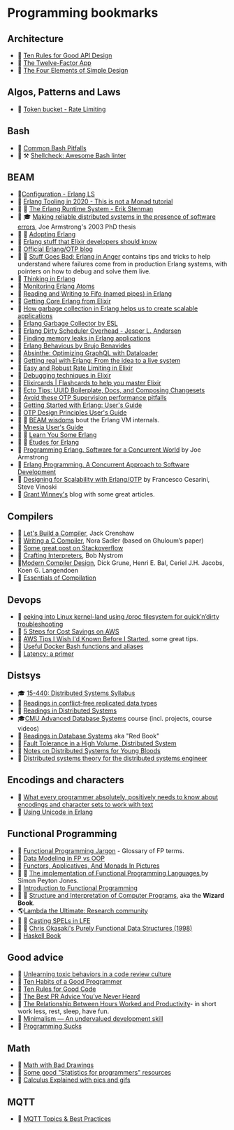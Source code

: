 # Programming bookmarks

## Architecture

* :link: [Ten Rules for Good API Design](http://hintjens.com/blog:94)
* :link: [The Twelve-Factor App](http://12factor.net/)
* :link: [The Four Elements of Simple Design](https://blog.jbrains.ca/permalink/the-four-elements-of-simple-design)

## Algos, Patterns and Laws

* :link: [Token bucket - Rate Limiting](https://en.wikipedia.org/wiki/Token_bucket)

## Bash

* :link: [Common Bash Pitfalls](http://mywiki.wooledge.org/BashPitfalls)
* :link: :hammer_and_pick: [Shellcheck: Awesome Bash linter](http://www.shellcheck.net/)

## BEAM

* :link:[Configuration - Erlang LS](https://erlang-ls.github.io/configuration/)
* :link: [Erlang Tooling in 2020 - This is not a Monad tutorial](https://notamonadtutorial.com/erlang-tooling-in-2020-b9606596353a)
* :book: :link: [The Erlang Runtime System - Erik Stenman](https://blog.stenmans.org/theBeamBook/)
* :notebook: :mortar_board: [Making reliable distributed systems in the presence of software errors](https://erlang.org/download/armstrong_thesis_2003.pdf), Joe Armstrong's 2003 PhD thesis
* :book: :link: [Adopting Erlang](https://adoptingerlang.org)
* :link: [Erlang stuff that Elixir developers should know](http://evrl.com/programming/elixir/2019/09/24/erlang-for-elixir.html)
* :link: [Official Erlang/OTP blog](https://blog.erlang.org)
* :link: :book: [Stuff Goes Bad: Erlang in Anger](http://www.erlang-in-anger.com/)  contains tips and tricks to help understand where failures come from in production Erlang systems, with pointers on how to debug and solve them live. 
* :link: [Thinking in Erlang](https://ninenines.eu/talks/thinking-in-erlang/thinking-in-erlang.html)
* :link: [Monitoring Erlang Atoms](https://engineering.klarna.com/monitoring-erlang-atoms-c1d6a741328e)
* :link: [Reading and Writing to Fifo (named pipes) in Erlang](https://gist.github.com/jaredmorrow/1c342c6e9156eddd20b2)
* :link: [Getting Core Erlang from Elixir](https://scarfacedeb.me/posts/core-erlang-from-elixir/)
* :link: [How garbage collection in Erlang helps us to create scalable applications](https://evrone.com/garbage-collection-erlang)
* :link: [Erlang Garbage Collector by ESL](https://www.erlang-solutions.com/blog/erlang-garbage-collector.html)
* :link: [Erlang Dirty Scheduler Overhead - Jesper L. Andersen](https://medium.com/@jlouis666/erlang-dirty-scheduler-overhead-6e1219dcc7)
* :link: [Finding memory leaks in Erlang applications](https://medium.com/@krishna.thokala2010/finding-memory-leaks-in-erlang-applications-3ac6e9f4cc4d)
* :link: [Erlang Behavious by Brujo Benavides](https://medium.com/erlang-battleground/erlang-behaviors-4348e89351ff)
* :link: [Absinthe: Optimizing GraphQL with Dataloader](https://www.erlang-solutions.com/blog/optimizing-graphql-with-dataloader.html)
* :link: [Getting real with Erlang: From the idea to a live system](https://www.slideshare.net/wooga/from-0-to-1000000-daily-users-with-erlang)
* :link: [Easy and Robust Rate Limiting in Elixir](https://akoutmos.com/post/rate-limiting-with-genservers/)
* :link: [Debugging techniques in Elixir](http://blog.plataformatec.com.br/2016/04/debugging-techniques-in-elixir-lang/)
* :link: [Elixircards | Flashcards to help you master Elixir](https://elixircards.co.uk/)
* :link: [Ecto Tips: UUID Boilerplate, Docs, and Composing Changesets](https://bernheisel.com/blog/ecto_changeset_tips/)
* :link: [Avoid these OTP Supervision performance pitfalls](https://moosecode.nl/blog/avoid_these_otp_supervision_performance_pitfalls)
* :link: [Getting Started with Erlang: User's Guide](http://erlang.org/doc/getting_started/users_guide.html)
* :link: [OTP Design Principles User's Guide](http://erlang.org/doc/design_principles/users_guide.html)
* :link: :book: [BEAM wisdoms](http://beam-wisdoms.clau.se/en/latest/) bout the Erlang VM internals.
* :link: [Mnesia User's Guide](http://erlang.org/doc/apps/mnesia/users_guide.html)
* :book: :link: [Learn You Some Erlang](https://learnyousomeerlang.com/content)
* :book: :link: [Études for Erlang](https://github.com/oreillymedia/etudes-for-erlang)
* :book: [Programming Erlang. Software for a Concurrent World](http://shop.oreilly.com/product/9781937785536.do) by Joe Armstrong
* :book: [Erlang Programming. A Concurrent Approach to Software Development](http://shop.oreilly.com/product/9780596518189.do)
* :book: [Designing for Scalability with Erlang/OTP](http://shop.oreilly.com/product/0636920024149.do) by Francesco Cesarini, Steve Vinoski
* :link: [Grant Winney's](https://grantwinney.com/tag/erlang/) blog with some great articles.

## Compilers

* :link: [Let's Build a Compiler](https://compilers.iecc.com/crenshaw/), Jack Crenshaw
* :link: [Writing a C Compiler](https://norasandler.com/archive/), Nora Sadler (based on Ghuloum’s paper)
* :link: [Some great post on Stackoverflow](https://softwareengineering.stackexchange.com/a/165558)
* :book: [Crafting Interpreters](https://craftinginterpreters.com/), Bob Nystrom
* :book:[Modern Compiler Design](https://dickgrune.com/Books/MCD_2nd_Edition/), Dick Grune, Henri E. Bal, Ceriel J.H. Jacobs, Koen G. Langendoen
* :book: [Essentials of Compilation](https://github.com/IUCompilerCourse/Essentials-of-Compilation)

## Devops

* :link: [eeking into Linux kernel-land using /proc filesystem for quick’n’dirty troubleshooting](https://tanelpoder.com/2013/02/21/peeking-into-linux-kernel-land-using-proc-filesystem-for-quickndirty-troubleshooting/)
* :link: [5 Steps for Cost Savings on AWS](https://blog.rackspace.com/5-steps-for-cost-savings-on-aws)
* :link: [AWS Tips I Wish I'd Known Before I Started](https://wblinks.com/notes/aws-tips-i-wish-id-known-before-i-started/), some great tips.
* :link: [Useful Docker Bash functions and aliases](http://www.kartar.net/2014/03/some-useful-docker-bash-functions-and-aliases/)
* :link: [Latency: a primer](https://igor.io/latency/)

## Distsys

* :mortar_board: [15-440: Distributed Systems Syllabus](http://www.cs.cmu.edu/~dga/15-440/F12/syllabus.html)
* :link: [Readings in conflict-free replicated data types](http://christophermeiklejohn.com/crdt/2014/07/22/readings-in-crdts.html)
* :link: [Readings in Distributed Systems](http://christophermeiklejohn.com/distributed/systems/2013/07/12/readings-in-distributed-systems.html)
* :mortar_board:[CMU Advanced Database Systems](https://15445.courses.cs.cmu.edu/fall2019/) course (incl. projects, course videos)
* :book: [Readings in Database Systems](http://www.redbook.io) aka "Red Book"
* :link: [Fault Tolerance in a High Volume, Distributed System](https://netflixtechblog.com/fault-tolerance-in-a-high-volume-distributed-system-91ab4faae74a)
* :link: [Notes on Distributed Systems for Young Bloods](https://www.somethingsimilar.com/2013/01/14/notes-on-distributed-systems-for-young-bloods/)
* :link: [Distributed systems theory for the distributed systems engineer](http://www.the-paper-trail.org/post/2014-08-09-distributed-systems-theory-for-the-distributed-systems-engineer/)

## Encodings and characters

* :link: [What every programmer absolutely, positively needs to know about encodings and character sets to work with text](https://kunststube.net/encoding/)
* :link: [Using Unicode in Erlang](http://erlang.org/doc/apps/stdlib/unicode_usage.html)

## Functional Programming

* :link: [Functional Programming Jargon](https://github.com/hemanth/functional-programming-jargon) - Glossary of FP terms.
* :link: [Data Modeling in FP vs OOP](http://degoes.net/articles/fp-vs-oop-part1)
* :link: [Functors, Applicatives, And Monads In Pictures](http://adit.io/posts/2013-04-17-functors,_applicatives,_and_monads_in_pictures.html)
* :link: :book: [The implementation of Functional Programming Languages ](http://research.microsoft.com/en-us/um/people/simonpj/papers/slpj-book-1987/start.htm) by Simon Peyton Jones.
* :book: [Introduction to Functional Programming](http://www.amazon.com/Introduction-Functional-Programming-International-Computing/dp/0134841891)
* :book: :link: [Structure and Interpretation of Computer Programs](https://mitpress.mit.edu/sites/default/files/sicp/index.html), aka the **Wizard Book**.
* 🌎[Lambda the Ultimate: Research community](http://lambda-the-ultimate.org/)
* :link: :book: [Casting SPELs in LFE](https://lfe.io/books/casting-spels/index.html)
* :book: :link: [Chris Okasaki's Purely Functional Data Structures (1998)](https://books.google.ca/books?id=SxPzSTcTalAC&lpg=PP1&dq=chris+okasaki+purely+functional+data+structures&pg=PP1&hl=en#v=onepage&q&f=false)
* :book: [Haskell Book](http://haskellbook.com/)

## Good advice

* :link: [Unlearning toxic behaviors in a code review culture](https://medium.com/@sandya.sankarram/unlearning-toxic-behaviors-in-a-code-review-culture-b7c295452a3c)
* :link: [Ten Habits of a Good Programmer](http://hintjens.com/blog:98)
* :link: [Ten Rules for Good Code](http://hintjens.com/blog:96)
* :link: [The Best PR Advice You’ve Never Heard](http://firstround.com/article/The-Best-PR-Advice-Youve-Never-Heard-from-Facebooks-Head-of-Tech-Communications)
* :link: [The Relationship Between Hours Worked and Productivity](http://cs.stanford.edu/people/eroberts/cs201/projects/crunchmode/econ-hours-productivity.html)- in short work less, rest, sleep, have fun.
* :link: [Minimalism — An undervalued development skill](https://volument.com/blog/minimalism-the-most-undervalued-development-skill)
* :link: [Programming Sucks](https://www.stilldrinking.org/programming-sucks)

## Math

* :link: [Math with Bad Drawings](https://mathwithbaddrawings.com/)
* :link: [Some good "Statistics for programmers" resources](https://jvns.ca/blog/2017/04/17/statistics-for-programmers/)
* :link: [Calculus Explained with pics and gifs](https://0a.io/chapter1/calculus-explained.html)

## MQTT

* :link: [MQTT Topics & Best Practices](https://www.hivemq.com/blog/mqtt-essentials-part-5-mqtt-topics-best-practices/)
